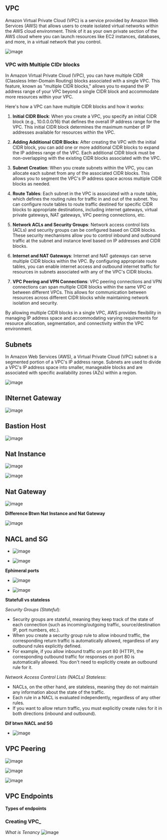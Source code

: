 ## VPC 

Amazon Virtual Private Cloud (VPC) is a service provided by Amazon Web Services (AWS) that allows users to create isolated virtual networks within the AWS cloud environment. Think of it as your own private section of the AWS cloud where you can launch resources like EC2 instances, databases, and more, in a virtual network that you control.

![image](https://github.com/muppin/mastering-DevOps/assets/56094875/a4f87315-6fdc-4799-b9ee-660936ac9ddb)

### VPC with Multiple CIDr blocks

In Amazon Virtual Private Cloud (VPC), you can have multiple CIDR (Classless Inter-Domain Routing) blocks associated with a single VPC. This feature, known as "multiple CIDR blocks," allows you to expand the IP address range of your VPC beyond a single CIDR block and accommodate more resources within your VPC.

Here's how a VPC can have multiple CIDR blocks and how it works:

1. **Initial CIDR Block**: When you create a VPC, you specify an initial CIDR block (e.g., 10.0.0.0/16) that defines the overall IP address range for the VPC. This initial CIDR block determines the maximum number of IP addresses available for resources within the VPC.

2. **Adding Additional CIDR Blocks**: After creating the VPC with the initial CIDR block, you can add one or more additional CIDR blocks to expand the IP address range of the VPC. Each additional CIDR block must be non-overlapping with the existing CIDR blocks associated with the VPC.

3. **Subnet Creation**: When you create subnets within the VPC, you can allocate each subnet from any of the associated CIDR blocks. This allows you to segment the VPC's IP address space across multiple CIDR blocks as needed.

4. **Route Tables**: Each subnet in the VPC is associated with a route table, which defines the routing rules for traffic in and out of the subnet. You can configure route tables to route traffic destined for specific CIDR blocks to appropriate destinations, including internet gateways, virtual private gateways, NAT gateways, VPC peering connections, etc.

5. **Network ACLs and Security Groups**: Network access control lists (ACLs) and security groups can be configured based on CIDR blocks. These security mechanisms allow you to control inbound and outbound traffic at the subnet and instance level based on IP addresses and CIDR blocks.

6. **Internet and NAT Gateways**: Internet and NAT gateways can serve multiple CIDR blocks within the VPC. By configuring appropriate route tables, you can enable internet access and outbound internet traffic for resources in subnets associated with any of the VPC's CIDR blocks.

7. **VPC Peering and VPN Connections**: VPC peering connections and VPN connections can span multiple CIDR blocks within the same VPC or between different VPCs. This allows for communication between resources across different CIDR blocks while maintaining network isolation and security.

By allowing multiple CIDR blocks in a single VPC, AWS provides flexibility in managing IP address space and accommodating varying requirements for resource allocation, segmentation, and connectivity within the VPC environment.


## Subnets
In Amazon Web Services (AWS), a Virtual Private Cloud (VPC) subnet is a segmented portion of a VPC's IP address range. Subnets are used to divide a VPC's IP address space into smaller, manageable blocks and are associated with specific availability zones (AZs) within a region. 

![image](https://github.com/muppin/mastering-DevOps/assets/56094875/d4549257-aa53-4475-bacc-287c1483bf73)

## INternet Gateway

![image](https://github.com/muppin/mastering-DevOps/assets/121821200/f58b9a51-3182-4bfd-9c4c-007c46c13413)

## Bastion Host 

![image](https://github.com/muppin/mastering-DevOps/assets/121821200/4f4ca606-5afa-4cd9-a76f-7983333131d2)

## Nat Instance 

![image](https://github.com/muppin/mastering-DevOps/assets/121821200/2e8ab88c-bbe8-485d-9b6e-ffeea4b62779)

![image](https://github.com/muppin/mastering-DevOps/assets/121821200/e7a9b398-d201-4d47-948b-ccf86fead71e)

## Nat Gateway

![image](https://github.com/muppin/mastering-DevOps/assets/121821200/eec2442e-e812-45f2-95ec-6705d207dbd4)

**Difference Btwn Nat Instance and Nat Gateway**

![image](https://github.com/muppin/mastering-DevOps/assets/121821200/a3d3ff0e-b7f4-41c3-a991-bf603e6dc70c)

## NACL and SG

- ![image](https://github.com/muppin/mastering-DevOps/assets/121821200/7c115949-f6fc-43fe-b85c-44faad45b971)

- ![image](https://github.com/muppin/mastering-DevOps/assets/121821200/c19d358e-baae-46a3-928b-1fbaaee255c4)

**Ephimeral ports**

- ![image](https://github.com/muppin/mastering-DevOps/assets/121821200/e93cdea2-11ce-4ecd-a318-53a15fbdcbcf)

- ![image](https://github.com/muppin/mastering-DevOps/assets/121821200/7103e020-2056-4e5e-a93e-cb968e5c78a5)


**Statefull vs stateless**

*Security Groups (Stateful*):
- Security groups are stateful, meaning they keep track of the state of each connection (such as incoming/outgoing traffic, source/destination IP, port numbers, etc.).
- When you create a security group rule to allow inbound traffic, the corresponding return traffic is automatically allowed, regardless of any outbound rules explicitly defined.
- For example, if you allow inbound traffic on port 80 (HTTP), the corresponding outbound traffic for responses on port 80 is automatically allowed. You don't need to explicitly create an outbound rule for it.

*Network Access Control Lists (NACLs) Stateless*:
- NACLs, on the other hand, are stateless, meaning they do not maintain any information about the state of the traffic.
- Each rule in a NACL is evaluated independently, regardless of any other rules.
- If you want to allow return traffic, you must explicitly create rules for it in both directions (inbound and outbound).

**Dif btwn NACL and SG**

- ![image](https://github.com/muppin/mastering-DevOps/assets/121821200/a22e175a-fbf5-4a1e-aa02-f5b213fd5ec6)



## VPC Peering

![image](https://github.com/muppin/mastering-DevOps/assets/56094875/e31d4060-ccee-49a9-88fc-614baef83c50)


![image](https://github.com/muppin/mastering-DevOps/assets/56094875/5baccba5-c68c-42dc-870f-86d3700d6fb5)

![image](https://github.com/muppin/mastering-DevOps/assets/56094875/5cf1641a-5204-470a-899d-7e6a4a834ce0)


## VPC Endpoints

**Types of endpoints**





### Creating VPC_

*What is Tenancy*
![image](https://github.com/muppin/mastering-DevOps/assets/56094875/c4fc6903-a66b-4df4-ae22-6fdcb0ffd790)










